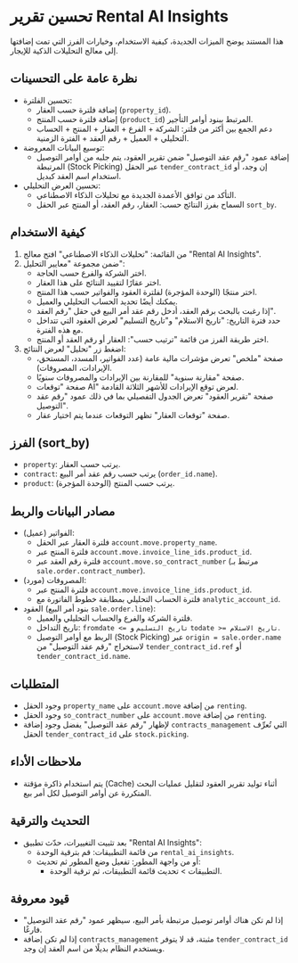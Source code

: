 # تحسين تقرير Rental AI Insights

هذا المستند يوضح الميزات الجديدة، كيفية الاستخدام، وخيارات الفرز التي تمت إضافتها إلى معالج التحليلات الذكية للإيجار.

## نظرة عامة على التحسينات
- تحسين الفلترة:
  - إضافة فلترة حسب العقار (`property_id`).
  - إضافة فلترة حسب المنتج (`product_id`) المرتبط ببنود أوامر التأجير.
  - دعم الجمع بين أكثر من فلتر: الشركة + الفرع + العقار + المنتج + الحساب التحليلي + العميل + رقم العقد + الفترة الزمنية.
- توسيع البيانات المعروضة:
  - إضافة عمود "رقم عقد التوصيل" ضمن تقرير العقود، يتم جلبه من أوامر التوصيل المرتبطة (Stock Picking) عبر الحقل `tender_contract_id` إن وجد، أو استخدام اسم العقد كبديل.
- تحسين العرض التحليلي:
  - التأكد من توافق الأعمدة الجديدة مع تحليلات الذكاء الاصطناعي.
  - السماح بفرز النتائج حسب: العقار، رقم العقد، أو المنتج عبر الحقل `sort_by`.

## كيفية الاستخدام
1. من القائمة: "تحليلات الذكاء الاصطناعي" افتح معالج "Rental AI Insights".
2. ضمن مجموعة "معايير التحليل":
   - اختر الشركة والفرع حسب الحاجة.
   - اختر عقارًا لتقييد النتائج على هذا العقار.
   - اختر منتجًا (الوحدة المؤجرة) لفلترة العقود والفواتير حسب هذا المنتج.
   - يمكنك أيضًا تحديد الحساب التحليلي والعميل.
   - إذا رغبت بالبحث برقم العقد، أدخل رقم عقد أمر البيع في حقل "رقم العقد".
   - حدد فترة التاريخ: "تاريخ الاستلام" و"تاريخ التسليم" لعرض العقود التي تتداخل مع هذه الفترة.
   - اختر طريقة الفرز من قائمة "ترتيب حسب": العقار أو رقم العقد أو المنتج.
3. اضغط زر "تحليل" لعرض النتائج:
   - صفحة "ملخص" تعرض مؤشرات مالية عامة (عدد الفواتير، المسدد، المستحق، الإيرادات، المصروفات).
   - صفحة "مقارنة سنوية" للمقارنة بين الإيرادات والمصروفات سنويًا.
   - صفحة "توقعات AI" لعرض توقع الإيرادات للأشهر الثلاثة القادمة.
   - صفحة "تقرير العقود" تعرض الجدول التفصيلي بما في ذلك عمود "رقم عقد التوصيل".
   - صفحة "توقعات العقار" تظهر التوقعات عندما يتم اختيار عقار.

## الفرز (sort_by)
- `property`: يرتب حسب العقار.
- `contract`: يرتب حسب رقم عقد أمر البيع (`order_id.name`).
- `product`: يرتب حسب المنتج (الوحدة المؤجرة).

## مصادر البيانات والربط
- الفواتير (عميل):
  - فلترة العقار عبر الحقل `account.move.property_name`.
  - فلترة المنتج عبر `account.move.invoice_line_ids.product_id`.
  - فلترة رقم العقد عبر `account.move.so_contract_number` (مرتبط بـ `sale.order.contract_number`).
- المصروفات (مورد):
  - فلترة المنتج عبر `account.move.invoice_line_ids.product_id`.
  - فلترة الحساب التحليلي بمطابقة خطوط الفاتورة مع `analytic_account_id`.
- العقود (بنود أمر البيع `sale.order.line`):
  - فلترة الشركة والفرع والحساب التحليلي والعميل.
  - تاريخ التداخل: `fromdate <= تاريخ التسليم` و `todate >= تاريخ الاستلام`.
  - الربط مع أوامر التوصيل (Stock Picking) عبر `origin = sale.order.name` لاستخراج "رقم عقد التوصيل" من `tender_contract_id.ref` أو `tender_contract_id.name`.

## المتطلبات
- وجود الحقل `property_name` على `account.move` من إضافة `renting`.
- وجود الحقل `so_contract_number` على `account.move` من إضافة `renting`.
- لإظهار "رقم عقد التوصيل" يفضل وجود إضافة `contracts_management` التي تُعرِّف الحقل `tender_contract_id` على `stock.picking`.

## ملاحظات الأداء
- يتم استخدام ذاكرة مؤقتة (Cache) أثناء توليد تقرير العقود لتقليل عمليات البحث المتكررة عن أوامر التوصيل لكل أمر بيع.

## التحديث والترقية
- بعد تثبيت التغييرات، حدّث تطبيق "Rental AI Insights":
  - من قائمة التطبيقات: قم بترقية الوحدة `rental_ai_insights`.
  - أو من واجهة المطور: تفعيل وضع المطور ثم تحديث:
    - التطبيقات > تحديث قائمة التطبيقات، ثم ترقية الوحدة.

## قيود معروفة
- إذا لم تكن هناك أوامر توصيل مرتبطة بأمر البيع، سيظهر عمود "رقم عقد التوصيل" فارغًا.
- إذا لم تكن إضافة `contracts_management` مثبتة، قد لا يتوفر `tender_contract_id` ويستخدم النظام بديلًا من اسم العقد إن وجد.